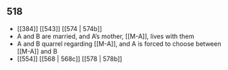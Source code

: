 ## 518
- [[384]] [[543]] [[574 | 574b]] 
- A and B are married, and A’s mother, [[M-A]], lives with them
- A and B quarrel regarding [[M-A]], and A is forced to choose between [[M-A]] and B
- [[554]] [[568 | 568c]] [[578 | 578b]] 


